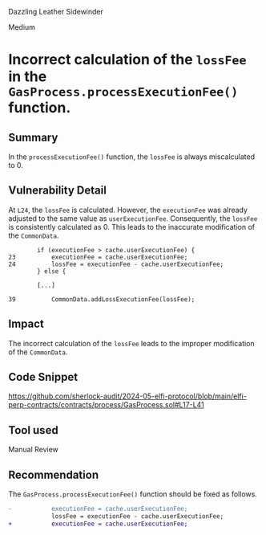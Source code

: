 Dazzling Leather Sidewinder

Medium

# Incorrect calculation of the `lossFee` in the `GasProcess.processExecutionFee()` function.

## Summary

In the `processExecutionFee()` function, the `lossFee` is always miscalculated to 0.

## Vulnerability Detail

At `L24`, the `lossFee` is calculated. However, the `executionFee` was already adjusted to the same value as `userExecutionFee`. Consequently, the `lossFee` is consistently calculated as 0. This leads to the inaccurate modification of the `CommonData`.

```solidity
        if (executionFee > cache.userExecutionFee) {
23          executionFee = cache.userExecutionFee;
24          lossFee = executionFee - cache.userExecutionFee;
        } else {

        [...]

39          CommonData.addLossExecutionFee(lossFee);
```

## Impact

The incorrect calculation of the `lossFee` leads to the improper modification of the `CommonData`.

## Code Snippet

https://github.com/sherlock-audit/2024-05-elfi-protocol/blob/main/elfi-perp-contracts/contracts/process/GasProcess.sol#L17-L41

## Tool used

Manual Review

## Recommendation

The `GasProcess.processExecutionFee()` function should be fixed as follows.

```diff
-           executionFee = cache.userExecutionFee;
            lossFee = executionFee - cache.userExecutionFee;
+           executionFee = cache.userExecutionFee;
```